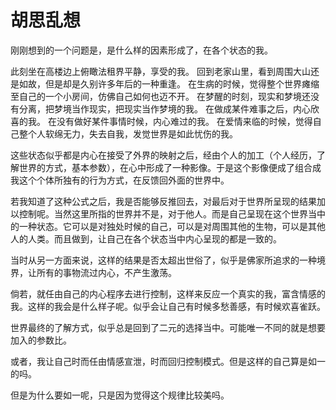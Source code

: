 # 胡思乱想

刚刚想到的一个问题是，是什么样的因素形成了，在各个状态的我。

此刻坐在高楼边上俯瞰法租界平静，享受的我。
回到老家山里，看到周围大山还是如故，但是却是久别许多年后的一种重逢。
在生病的时候，觉得整个世界瘫缩至自己的一个小房间，仿佛自己如何也迈不开。
在梦醒的时刻，现实和梦境还没有分离，把梦境当作现实，把现实当作梦境的我。
在做成某件难事之后，内心欣喜的我。
在没有做好某件事情时候，内心难过的我。
在爱情来临的时候，觉得自己整个人软绵无力，失去自我，发觉世界是如此忧伤的我。

这些状态似乎都是内心在接受了外界的映射之后，经由个人的加工（个人经历，了解世界的方式，基本参数），在心中形成了一种影像。于是这个影像便成了组合成我这个个体所独有的行为方式，在反馈回外面的世界中。

若我知道了这种公式之后，我是否能够反推回去，对最后对于世界所呈现的结果加以控制呢。当然这里所指的世界并不是，对于他人。而是自己呈现在这个世界当中的一种状态。它可以是对独处时候的自己，可以是对周围其他的生物，可以是其他人的人类。而且做到，让自己在各个状态当中内心呈现的都是一致的。

当时从另一方面来说，这样的结果是否太超出世俗了，似乎是佛家所追求的一种境界，让所有的事物流过内心，不产生激荡。

倘若，就任由自己的内心程序去进行控制，这样来反应一个真实的我，富含情感的我。这样的我会是什么样子呢。似乎会让自己有时候多愁善感，有时候欢喜雀跃。

世界最终的了解方式，似乎总是回到了二元的选择当中。可能唯一不同的就是想要加入的参数比。

或者，我让自己时而任由情感宣泄，时而回归控制模式。但是这样的自己算是如一的吗。

但是为什么要如一呢，只是因为觉得这个规律比较美吗。
